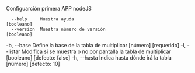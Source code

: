 Configuarción primera APP nodeJS

      --help     Muestra ayuda                                        [booleano]
      --version  Muestra número de versión                            [booleano]

-b, --base Define la base de la tabla de multiplicar [número] [requerido]
-l, --listar Modifica si se muestra o no por pantalla la tabla de
multiplicar [booleano] [defecto: false]
-h, --hasta Indica hasta dónde irá la tabla [número] [defecto: 10]
